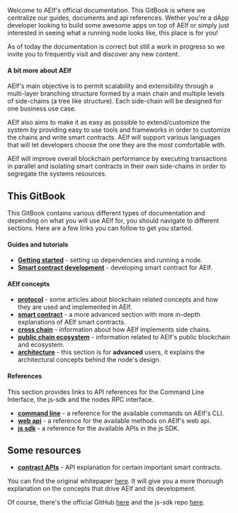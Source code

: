 Welcome to AElf's official documentation. This GitBook is where we centralize our guides, documents and api references. Wether you're a dApp developer looking to build some awesome apps on top of AElf or simply just interested in seeing what a running node looks like, this place is for you!

As of today the documentation is correct but still a work in progress so we invite you to frequently visit and discover any new content.

#### A bit more about AElf

AElf's main objective is to permit scalability and extensibility through a multi-layer branching structure formed by a main chain and multiple levels of side-chains (a tree like structure). Each side-chain will be designed for one business use case. 

AElf also aims to make it as easy as possible to extend/customize the system by providing easy to use tools and frameworks in order to customize the chains and write smart contracts. AElf will support various languages that will let developers choose the one they are the most comfortable with.

AElf will improve overall blockchain performance by executing transactions in parallel and isolating smart contracts in their own side-chains in order to segregate the systems resources.

## This GitBook

This GitBook contains various different types of documentation and depending on what you will use AElf for, you should navigate to different sections. Here are a few links you can follow to get you started.

#### Guides and tutorials

- [**Getting started**](tutorials/setup/setup.md) - setting up dependencies and running a node.
- [**Smart contract development**](tutorials/developing-smart-contracts/first-contract.md) - developing smart contract for AElf.

#### AElf concepts

- [**protocol**](protocol/main.md) - some articles about blockchain related concepts and how they are used and implemented in AElf.
- [**smart contract**](contract/main.md) - a more advanced section with more in-depth explanations of AElf smart contracts.
- [**cross chain**](crosschain/main.md) - information about how AElf implements side chains.
- [**public chain ecosystem**](public-chain/main.md) - information related to AElf's public blockchain and ecosystem.
- [**architecture**](architecture/main.md) - this section is for **advanced** users, it explains the architectural concepts behind the node's design.

#### References

This section provides links to API references for the Command Line Interface, the js-sdk and the nodes RPC interface.

- [**command line**](resources/cli/introduction.md) - a reference for the available commands on AElf's CLI.
- [**web api**](web-api-reference/reference.md) - a reference for the available methods on AElf's web api.
- [**js sdk**](sdk/javascript/js-sdk.md) - a reference for the available APIs in the js SDK.

## Some resources

- [**contract APIs**](resources/smart-contract-apis/index.md) - API explanation for certain important smart contracts.

You can find the original whitepaper [here](https://aelf.io/gridcn/aelf_whitepaper_EN.pdf?v=1.6). It will give you a more thorough explanation on the concepts that drive AElf and its development.

Of course, there's the official GitHub [here](https://github.com/AElfProject/AElf) and the js-sdk repo [here](https://github.com/AElfProject/aelf-sdk.js).